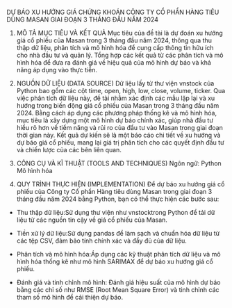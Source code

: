 DỰ BÁO XU HƯỚNG GIÁ CHỨNG KHOÁN CÔNG TY CỔ PHẦN HÀNG TIÊU DÙNG MASAN GIAI ĐOẠN 3 THÁNG ĐẦU NĂM 2024

1. MÔ TẢ MỤC TIÊU VÀ KẾT QUẢ
Mục tiêu của đề tài là dự đoán xu hướng giá cổ phiếu của Masan trong 3 tháng đầu năm 2024, thông qua thu thập dữ liệu, phân tích và mô hình hóa để cung cấp thông tin hữu ích cho nhà đầu tư và quản lý. Tổng hợp các kết quả từ các phân tích và mô hình hóa để đưa ra đánh giá về hiệu quả của mô hình dự báo và khả năng áp dụng vào thực tiễn. 

2. NGUỒN DỮ LIỆU (DATA SOURCE)
Dữ liệu lấy từ thư viện vnstock của Python bao gồm các cột time, open, high, low, close, volume, ticker. Qua việc phân tích dữ liệu này, đề tài nhằm xác định các mẫu lặp lại và xu hướng trong biến động giá cổ phiếu của Masan trong 3 tháng đầu năm 2024. Bằng cách áp dụng các phương pháp thống kê và mô hình hóa, mục tiêu là xây dựng một mô hình dự báo chính xác, giúp nhà đầu tư hiểu rõ hơn về tiềm năng và rủi ro của đầu tư vào Masan trong giai đoạn thời gian này. Kết quả dự kiến sẽ là một báo cáo chi tiết về xu hướng và dự báo giá cổ phiếu, mang lại giá trị phân tích cho các quyết định đầu tư và chiến lược của các bên liên quan.

3. CÔNG CỤ VÀ KĨ THUẬT (TOOLS AND TECHNIQUES)
Ngôn ngữ: Python
Mô hình hóa

4. QUY TRÌNH THỰC HIỆN (IMPLEMENTATION)
Để dự báo xu hướng giá cổ phiếu của Công ty Cổ phần Hàng tiêu dùng Masan trong giai đoạn 3 tháng đầu năm 2024 bằng Python, bạn có thể thực hiện các bước sau:
  - Thu thập dữ liệu:Sử dụng thư viện như vnstocktrong Python để tải dữ liệu từ các nguồn tin cậy về giá cổ phiếu của Masan.
  
  - Tiền xử lý dữ liệu:Sử dụng pandas để làm sạch và chuẩn hóa dữ liệu từ các tệp CSV, đảm bảo tính chính xác và đầy đủ của dữ liệu.
  
  - Phân tích và mô hình hóa:Áp dụng các kỹ thuật phân tích dữ liệu và mô hình hóa thống kê như mô hình SARIMAX để dự báo xu hướng giá cổ phiếu.
  
  - Đánh giá và tinh chỉnh mô hình: Đánh giá hiệu suất của mô hình dự báo bằng các chỉ số như RMSE (Root Mean Square Error) và tinh chỉnh các tham số mô hình để cải thiện dự báo.


